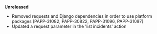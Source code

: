 **Unreleased**
* Removed requests and Django dependencies in order to use platform packages [PAPP-31082, PAPP-30822, PAPP-31096, PAPP-31087]
* Updated a request parameter in the 'list incidents' action
